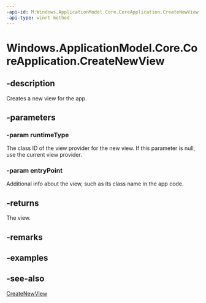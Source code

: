 ----api-id: M:Windows.ApplicationModel.Core.CoreApplication.CreateNewView(System.String,System.String)
-api-type: winrt method
---<!-- Method syntaxpublic Windows.ApplicationModel.Core.CoreApplicationView CreateNewView(System.String runtimeType, System.String entryPoint)--># Windows.ApplicationModel.Core.CoreApplication.CreateNewView## -descriptionCreates a new view for the app.## -parameters### -param runtimeTypeThe class ID of the view provider for the new view. If this parameter is null, use the current view provider.### -param entryPointAdditional info about the view, such as its class name in the app code.## -returnsThe view.## -remarks## -examples## -see-also[CreateNewView](coreapplication_createnewview_888060163.md)